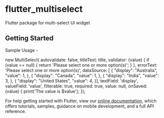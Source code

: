 # flutter_multiselect

Flutter package for multi-select UI widget

## Getting Started

Sample Usage -  

new MultiSelect(
                autovalidate: false,
                titleText: title,
                validator: (value) {
                  if (value == null) {
                    return 'Please select one or more option(s)';
                  }
                },
                errorText: 'Please select one or more option(s)',
                dataSource: [
                                {
                                    "display": "Australia",
                                    "value": 1,
                                },
                                {
                                    "display": "Canada",
                                    "value": 1,
                                },
                                {
                                    "display": "India",
                                    "value": 3,
                                },
                                {
                                    "display": "United States",
                                    "value": 4,
                                }],
                textField: 'display',
                valueField: 'value',
                filterable: true,
                required: true,
                value: null,
                onSaved: (value) {
                  print('The value is $value');
                });

For help getting started with Flutter, view our 
[online documentation](https://flutter.io/docs), which offers tutorials, 
samples, guidance on mobile development, and a full API reference.
